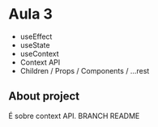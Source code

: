# Aula 3

- useEffect
- useState
- useContext
- Context API
- Children / Props / Components / ...rest

## About project

É sobre context API.
BRANCH README